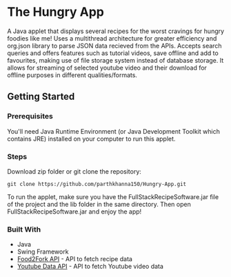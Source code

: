 # The Hungry App

A Java applet that displays several recipes for the worst cravings for hungry foodies like me!
Uses a multithread architecture for greater efficiency and org.json library to parse JSON data recieved from the APIs. 
Accepts search queries and offers features such as tutorial videos, save offline and
add to favourites, making use of file storage system instead of database storage. 
It allows for streaming of selected youtube video and their download for offline purposes in different qualities/formats.

## Getting Started

### Prerequisites

You'll need Java Runtime Environment (or Java Development Toolkit which contains JRE) installed on your computer to run this applet.

### Steps

Download zip folder or git clone the repository:
```
git clone https://github.com/parthkhanna150/Hungry-App.git
```
To run the applet, make sure you have the FullStackRecipeSoftware.jar file of the project and the lib folder in the same directory. Then open FullStackRecipeSoftware.jar and enjoy the app! 

### Built With

* Java
* Swing Framework
* [Food2Fork API](https://food2fork.com/about/api) - API to fetch recipe data
* [Youtube Data API](https://developers.google.com/youtube/v3/) - API to fetch Youtube video data

